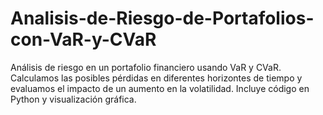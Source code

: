 # Analisis-de-Riesgo-de-Portafolios-con-VaR-y-CVaR
Análisis de riesgo en un portafolio financiero usando VaR y CVaR. Calculamos las posibles pérdidas en diferentes horizontes de tiempo y evaluamos el impacto de un aumento en la volatilidad. Incluye código en Python y visualización gráfica.
